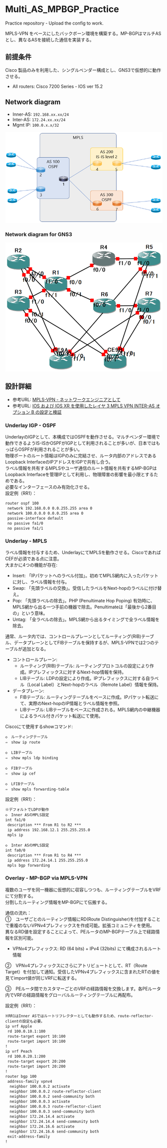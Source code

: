 # Multi_AS_MPBGP_Practice
Practice repository - Upload the config to work. 

MPLS-VPN をベースにしたバックボーン環境を構築する。MP-BGPはマルチASとし、異なるASを接続した通信を実装する。

## 前提条件
Cisco 製品のみを利用した、シングルベンダー構成とし、GNS3で仮想的に動作させる。 
* All routers: Cisco 7200 Series - IOS ver 15.2

## Network diagram
* Inner-AS: ```192.168.xx.xx/24```
* Inter-AS: ```172.24.xx.xx/24```
* Mgmt IP: ```100.0.x.x/32```

![NWD](./MultiAS_MPBGP_NWDv2.PNG)

### Network diagram for GNS3
![NWD_GNS3](./MultiAS_MPBGP_NWD_on_GNS3.PNG)

## 設計詳細

* 参考URL: [MPLS-VPN - ネットワークエンジニアとして](https://www.infraexpert.com/study/mpls6.html)
* 参考URL: [IOS および IOS XR を使用したレイヤ 3 MPLS VPN INTER-AS オプション B の設定と検証](https://www.cisco.com/c/ja_jp/support/docs/multiprotocol-label-switching-mpls/mpls/200557-Configuration-and-Verification-of-Layer.html)

### Underlay IGP - OSPF
UnderlayのIGPとして、本構成ではOSPFを動作させる。マルチベンダー環境で動作できるようIS-ISかOSPFがIGPとして利用されることが多いが、日本ではもっぱらOSPFが利用されることが多い。 \
物理ポートのルート情報はIGPのみに完結させ、ルータ内部のアドレスであるLoopback InterfaceのIPアドレスをIGPで共有し合う。\
ラベル情報を共有するMPLSやユーザ通信のルート情報を共有するMP-BGPはLoopback Interfaceを管理IPとして利用し、物理障害の影響を最小限とするためである。\
必要なインターフェースのみ有効化させる。\
設定例（RR1）：
```
router ospf 100
 network 192.168.0.0 0.0.255.255 area 0
 network 100.0.0.0 0.0.0.255 area 0
 passive-interface default
 no passive fa1/0
 no passive fa1/1
```

### Underlay - MPLS
ラベル情報を付与するため、UnderlayにてMPLSを動作させる。CiscoであればCEFが必須である点に注意。 \
大まかに4つの機能が存在: 
* Insert: 「IPパケットへのラベル付加」。初めてMPLS網内に入ったパケットに対し、ラベル情報を付与。
* Swap: 「先頭ラベルの交換」。受信したラベルをNext-hopのラベルに付け替え。
* Pop: 「先頭ラベルの除去」。PHP (Penultimate Hop Poping) 有効時に、MPLS網から出る一つ手前の機器で除去。Penultimateは「最後から2番目の」という意味。
* Untag: 「全ラベルの除去」。MPLS網から出るタイミングで全ラベル情報を除去。

通常、ルータ内では、コントロールプレーンとしてルーティング(RIB)テーブル、データプレーンとしてFIBテーブルを保持するが、MPLS-VPNでは2つのテーブルが追加となる。
* コントロールプレーン:
  * ルーティング(RIB)テーブル: ルーティングプロトコルの設定により作成。IPプレフィックスに対するNext-hop情報を保持。
  * LIBテーブル: LDPの設定により作成。IPプレフィックスに対する自ラベル（Local Label）とNext-hopのラベル（Remote Label）情報を保持。
* データプレーン:
  * FIBテーブル: ルーティングテーブルをベースに作成。IPパケット転送にて、実際のNext-hopのIP情報とラベル情報を参照。
  * LIBテーブル: LIBテーブルをベースに作成される。MPLS網内の中継機器によるラベル付きパケット転送にて使用。

Ciscoにて使用するshowコマンド: 
```
◇　ルーティングテーブル
⇒　show ip route

◇　LIBテーブル
⇒　show mpls ldp binding

◇　FIBテーブル
⇒　show ip cef

◇　LFIBテーブル
⇒　show mpls forwarding-table
```

設定例（RR1）：
```
※デフォルトでLDPが動作
◇　Inner ASのMPLS設定
int fa1/0
 description *** From R1 to R2 ***
 ip address 192.168.12.1 255.255.255.0
 mpls ip

◇　Inter ASのMPLS設定
int fa0/0
 description *** From R1 to R4 ***
 ip address 172.24.14.1 255.255.255.0
 mpls bgp forwarding
```


### Overlay - MP-BGP via MPLS-VPN
複数のユーザを同一機器に仮想的に収容しつつも、ルーティングテーブルをVRFにて分割する。\
分割したルーティング情報をMP-BGPにて伝搬する。

通信の流れ：\
①　ユーザごとのルーティング情報にRD(Route Distinguisher)を付加することで重複のないVPNv4プレフィックスを作成可能。拡張コミュニティを使用。\
異なるRD値を設定することによって、PEルータのMP-BGPテーブル上で経路情報を区別可能。
* VPNv4プレフィックス: RD (64 bits) + IPv4 (32bits) にて構成されるルート情報

②　VPNv4プレフィックスにさらにアトリビュートとして、RT（Route Target）を付加して通知。受信したVPNv4プレフィックスに含まれたRTの値を見てimport値が同じVRFに転送する。

③　PEルータ間でカスタマーごとのVRFの経路情報を交換します。各PEルータ内でVRFの経路情報をグローバルルーティングテーブルに再配布。

設定例（RR1）：
```
※RR1はInner ASではルートリフレクターとしても動作するため、route-reflector-clientの設定も必要。
ip vrf Apple
 rd 100.0.10.1:100
 route-target export 10:100
 route-target import 10:100
!
ip vrf Peach
 rd 100.0.20.1:200
 route-target export 20:200
 route-target import 20:200
!
router bgp 100
 address-family vpnv4
  neighbor 100.0.0.2 activate
  neighbor 100.0.0.2 route-reflector-client
  neighbor 100.0.0.2 send-community both
  neighbor 100.0.0.3 activate
  neighbor 100.0.0.3 route-reflector-client
  neighbor 100.0.0.3 send-community both
  neighbor 172.24.14.4 activate
  neighbor 172.24.14.4 send-community both
  neighbor 172.24.16.6 activate
  neighbor 172.24.16.6 send-community both
 exit-address-family
!
```

